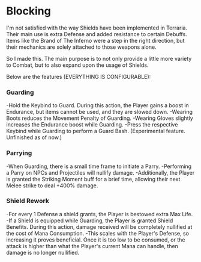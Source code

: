 # Blocking

I'm not satisfied with the way Shields have been implemented in Terraria. Their main use is extra Defense and added resistance to certain Debuffs. Items like the Brand of The Inferno were a step in the right direction, but their mechanics are solely attached to those weapons alone.

So I made this. The main purpose is to not only provide a little more variety to Combat, but to also expand upon the usage of Shields.


Below are the features (EVERYTHING IS CONFIGURABLE):

### __Guarding__

-Hold the Keybind to Guard. During this action, the Player gains a boost in Endurance, but items cannot be used, and they are slowed down.
-Wearing Boots reduces the Movement Penalty of Guarding.
-Wearing Gloves slightly increases the Endurance boost while Guarding.
-Press the respective Keybind while Guarding to perform a Guard Bash. (Experimental feature. Unfinished as of now.)

### __Parrying__

-When Guarding, there is a small time frame to initiate a Parry.
-Performing a Parry on NPCs and Projectiles will nullify damage.
-Additionally, the Player is granted the Striking Moment buff for a brief time, allowing their next Melee strike to deal +400% damage.

### __Shield Rework__
-For every 1 Defense a shield grants, the Player is bestowed extra Max Life.
-If a Shield is equipped while Guarding, the Player is granted Shield Benefits. During this action, damage received will be completely nullified at the cost of Mana Consumption.
-This scales with the Player's Defense, so increasing it proves beneficial. Once it is too low to be consumed, or the attack is higher than what the Player's current Mana can handle, then damage is no longer nullified.
